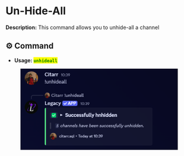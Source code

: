 # Un-Hide-All

**Description:** This command allows you to unhide-all a channel

## ⚙️ Command

* **Usage: &#x20;**<mark style="color:green;">**`unhideall`**</mark>&#x20;

<figure><img src="../../.gitbook/assets/image (38) (1).png" alt=""><figcaption></figcaption></figure>
